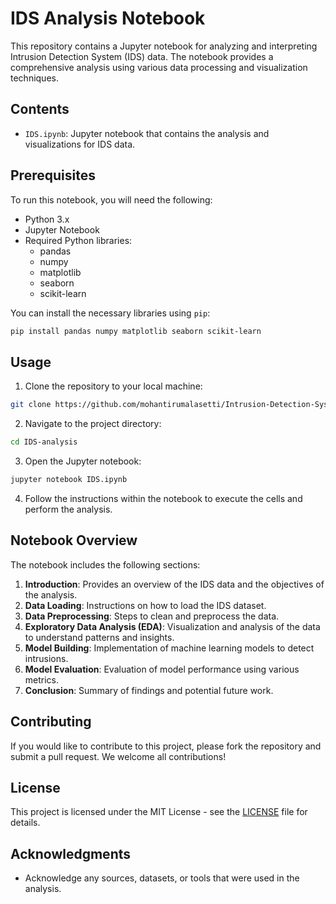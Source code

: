 # IDS Analysis Notebook

This repository contains a Jupyter notebook for analyzing and interpreting Intrusion Detection System (IDS) data. The notebook provides a comprehensive analysis using various data processing and visualization techniques.

## Contents

- `IDS.ipynb`: Jupyter notebook that contains the analysis and visualizations for IDS data.

## Prerequisites

To run this notebook, you will need the following:

- Python 3.x
- Jupyter Notebook
- Required Python libraries:
  - pandas
  - numpy
  - matplotlib
  - seaborn
  - scikit-learn

You can install the necessary libraries using `pip`:

```sh
pip install pandas numpy matplotlib seaborn scikit-learn
```

## Usage

1. Clone the repository to your local machine:

```sh
git clone https://github.com/mohantirumalasetti/Intrusion-Detection-System.git
```

2. Navigate to the project directory:

```sh
cd IDS-analysis
```

3. Open the Jupyter notebook:

```sh
jupyter notebook IDS.ipynb
```

4. Follow the instructions within the notebook to execute the cells and perform the analysis.

## Notebook Overview

The notebook includes the following sections:

1. **Introduction**: Provides an overview of the IDS data and the objectives of the analysis.
2. **Data Loading**: Instructions on how to load the IDS dataset.
3. **Data Preprocessing**: Steps to clean and preprocess the data.
4. **Exploratory Data Analysis (EDA)**: Visualization and analysis of the data to understand patterns and insights.
5. **Model Building**: Implementation of machine learning models to detect intrusions.
6. **Model Evaluation**: Evaluation of model performance using various metrics.
7. **Conclusion**: Summary of findings and potential future work.

## Contributing

If you would like to contribute to this project, please fork the repository and submit a pull request. We welcome all contributions!

## License

This project is licensed under the MIT License - see the [LICENSE](LICENSE) file for details.

## Acknowledgments

- Acknowledge any sources, datasets, or tools that were used in the analysis.
